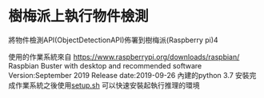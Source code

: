 # 樹梅派上執行物件檢測
將物件檢測API(ObjectDetectionAPI)佈署到樹梅派(Raspberry pi)4

使用的作業系統來自
https://www.raspberrypi.org/downloads/raspbian/  
Raspbian Buster with desktop and recommended software
Version:September 2019
Release date:2019-09-26
內建的python 3.7 
安裝完成作業系統之後使用[setup.sh](https://github.com/aaasdream/Raspberrypi_ObjectDetection/blob/master/setup.sh) 可以快速安裝起執行推理的環境
